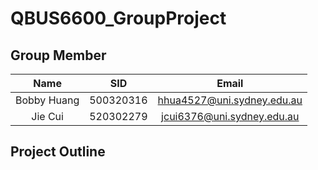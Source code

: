# QBUS6600_GroupProject
## Group Member 
| Name | SID    | Email   |
| :---:   | :---: | :---: |
| Bobby Huang | 500320316 | hhua4527@uni.sydney.edu.au |
| Jie   Cui   | 520302279 | jcui6376@uni.sydney.edu.au |
## Project Outline

